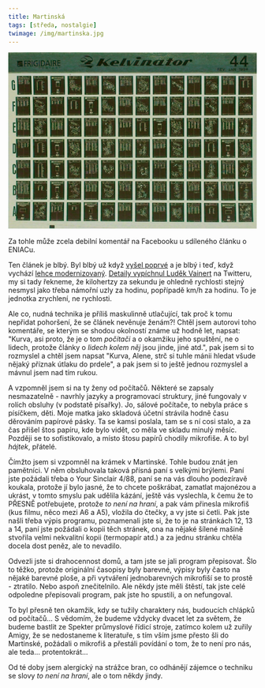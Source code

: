 ```yaml
---
title: Martinská
tags: [středa, nostalgie]
twimage: /img/martinska.jpg
---
```


![cover](/img/martinska.jpg)

Za tohle může zcela debilní komentář na Facebooku u sdíleného článku o ENIACu.

Ten článek je blbý. Byl blbý už když [vyšel poprvé](https://archiv.ihned.cz/c1-898733-pulstoleti-prvniho-pocitace) a je blbý i teď, když vychází [lehce modernizovaný](https://www.novinky.cz/internet-a-pc/hardware/clanek/pocitacovou-eru-zahajil-pred-75-lety-americky-eniac-40350944). [Detaily vypíchnul Luděk Vainert](https://twitter.com/LudekV/status/1361523425118937090) na Twitteru, my si tady řekneme, že kilohertzy za sekundu je ohledně rychlosti stejný nesmysl jako třeba námořní uzly za hodinu, popřípadě km/h za hodinu. To je jednotka zrychlení, ne rychlosti.

Ale co, nudná technika je příliš maskulinně utlačující, tak proč k tomu nepřidat pohoršení, že se článek nevěnuje ženám?! Chtěl jsem autorovi toho komentáře, se kterým se shodou okolností známe už hodně let, napsat: "Kurva, asi proto, že je o tom _počítači_ a o okamžiku jeho spuštění, ne o lidech, protože články o _lidech kolem něj_ jsou jinde, jiné atd.", pak jsem si to rozmyslel a chtěl jsem napsat "Kurva, Alene, strč si tuhle mánii hledat všude nějaký příznak útlaku do prdele", a pak jsem si to ještě jednou rozmyslel a mávnul jsem nad tím rukou. 

A vzpomněl jsem si na ty ženy od počítačů. Některé se zapsaly nesmazatelně - navrhly jazyky a programovací struktury, jiné fungovaly v rolích obsluhy (v podstatě písařky). Jo, sálové počítače, to nebyla práce s písíčkem, děti. Moje matka jako skladová účetní strávila hodně času děrováním papírové pásky. Ta se kamsi poslala, tam se s ní cosi stalo, a za čas přišel štos papíru, kde bylo vidět, co měla ve skladu minulý měsíc. Později se to sofistikovalo, a místo štosu papírů chodily mikrofiše. A to byl _hájtek_, přátelé.

Čímžto jsem si vzpomněl na krámek v Martinské. Tohle budou znát jen pamětníci. V něm obsluhovala taková přísná paní s velkými brýlemi. Paní jste požádali třeba o Your Sinclair 4/88, paní se na vás dlouho podezíravě koukala, protože jí bylo jasné, že to chcete poškrábat, zamatlat majonézou a ukrást, v tomto smyslu pak udělila kázání, ještě vás vyslechla, k čemu že to PŘESNĚ potřebujete, protože _to není na hraní_, a pak vám přinesla mikrofiš (kus filmu, něco mezi A6 a A5), vložila do čtečky, a vy jste si četli. Pak jste našli třeba výpis programu, poznamenali jste si, že to je na stránkách 12, 13 a 14, paní jste požádali o kopii těch stránek, ona na nějaké šílené mašině stvořila velmi nekvalitní kopii (termopapír atd.) a za jednu stránku chtěla docela dost peněz, ale to nevadilo. 

Odvezli jste si drahocennost domů, a tam jste se jali program přepisovat. Šlo to těžko, protože originální časopisy byly barevné, výpisy byly často na nějaké barevné ploše, a při vytváření jednobarevných mikrofiší se to prostě - ztratilo. Nebo aspoň znečitelnilo. Ale někdy jste měli štěstí, tak jste celé odpoledne přepisovali program, pak jste ho spustili, a on nefungoval.

To byl přesně ten okamžik, kdy se tužily charaktery nás, budoucích chlápků od počítačů... S vědomím, že budeme vždycky dvacet let za světem, že budeme bastlit ze Spekter průmyslové řídicí stroje, zatímco kolem už zuřily Amigy, že se nedostaneme k literatuře, s tím vším jsme přesto šli do Martinské, požádali o mikrofiš a přestáli povídání o tom, že to není pro nás, ale teda... protentokrát...

Od té doby jsem alergický na strážce bran, co odhánějí zájemce o techniku se slovy _to není na hraní_, ale o tom někdy jindy.